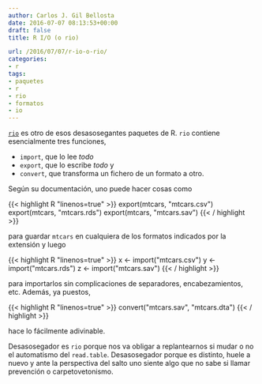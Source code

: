 ```yaml
---
author: Carlos J. Gil Bellosta
date: 2016-07-07 08:13:53+00:00
draft: false
title: R I/O (o rio)

url: /2016/07/07/r-io-o-rio/
categories:
- r
tags:
- paquetes
- r
- rio
- formatos
- io
---
```


[`rio`](https://cran.r-project.org/web/packages/rio/index.html) es otro de esos desasosegantes paquetes de R. `rio` contiene esencialmente tres funciones,

* `import`, que lo lee _todo_
* `export`, que lo escribe _todo_ y
* `convert`, que transforma un fichero de un formato a otro.

Según su documentación, uno puede hacer cosas como

{{< highlight R "linenos=true" >}}
export(mtcars, "mtcars.csv")
export(mtcars, "mtcars.rds")
export(mtcars, "mtcars.sav")
{{< / highlight >}}

para guardar `mtcars` en cualquiera de los formatos indicados por la extensión y luego

{{< highlight R "linenos=true" >}}
x <- import("mtcars.csv")
y <- import("mtcars.rds")
z <- import("mtcars.sav")
{{< / highlight >}}

para importarlos sin complicaciones de separadores, encabezamientos, etc. Además, ya puestos,

{{< highlight R "linenos=true" >}}
convert("mtcars.sav", "mtcars.dta")
{{< / highlight >}}

hace lo fácilmente adivinable.

Desasosegador es `rio` porque nos va obligar a replantearnos si mudar o no el automatismo del `read.table`. Desasosegador porque es distinto, huele a nuevo y ante la perspectiva del salto uno siente algo que no sabe si llamar prevención o carpetovetonismo.

